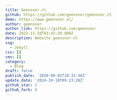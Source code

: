 ```yaml
---
title: Geensnor.nl
github: https://github.com/geensnor/geensnor.nl
demo: https://www.geensnor.nl/
author: geensnor
author_link: https://github.com/geensnor
date: 2023-11-28T03:42:20.898Z
description: Website geensnor.nl
ssg:
  - Jekyll
css: []
cms: []
category:
  - Blog
draft: false
publish_date: '2020-09-02T18:32:46Z'
update_date: '2024-10-18T09:23:28Z'
github_star: 1
github_fork: 0
---
```

